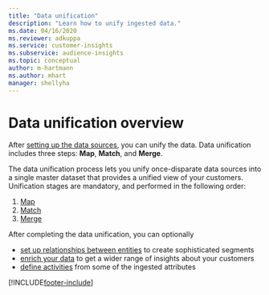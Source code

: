 ```yaml
---
title: "Data unification"
description: "Learn how to unify ingested data."
ms.date: 04/16/2020
ms.reviewer: adkuppa
ms.service: customer-insights
ms.subservice: audience-insights
ms.topic: conceptual
author: m-hartmann
ms.author: mhart
manager: shellyha
---
```


# Data unification overview

After [setting up the data sources](data-sources.md), you can unify the data. Data unification includes three steps: **Map**, **Match**, and **Merge**.

The data unification process lets you unify once-disparate data sources into a single master dataset that provides a unified view of your customers. Unification stages are mandatory, and performed in the following order:

1. [Map](map-entities.md)
2. [Match](match-entities.md)
3. [Merge](merge-entities.md)

After completing the data unification, you can optionally

- [set up relationships between entities](relationships.md) to create sophisticated segments
- [enrich your data](enrichment-hub.md) to get a wider range of insights about your customers
- [define activities](activities.md) from some of the ingested attributes


[!INCLUDE[footer-include](../includes/footer-banner.md)]